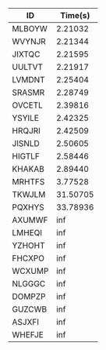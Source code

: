 |ID|Time(s)|
|-|-|
|MLBOYW|2.21032|
|WVYNJR|2.21344|
|JIXTQC|2.21595|
|UULTVT|2.21917|
|LVMDNT|2.25404|
|SRASMR|2.28749|
|OVCETL|2.39816|
|YSYILE|2.42325|
|HRQJRI|2.42509|
|JISNLD|2.50605|
|HIGTLF|2.58446|
|KHAKAB|2.89440|
|MRHTFS|3.77528|
|TKWJLM|31.50705|
|PQXHYS|33.78936|
|AXUMWF|inf|
|LMHEQI|inf|
|YZHOHT|inf|
|FHCXPO|inf|
|WCXUMP|inf|
|NLGGGC|inf|
|DOMPZP|inf|
|GUZCWB|inf|
|ASJXFI|inf|
|WHEFJE|inf|
